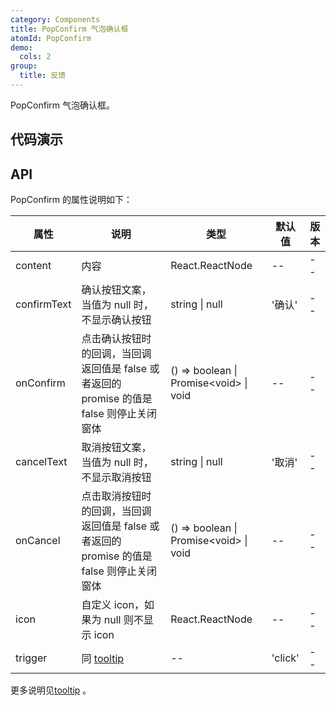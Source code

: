 ```yaml
---
category: Components
title: PopConfirm 气泡确认框
atomId: PopConfirm
demo:
  cols: 2
group:
  title: 反馈
---
```


PopConfirm 气泡确认框。

## 代码演示

<!-- prettier-ignore -->
<code src="./demo/basic.tsx"></code>
<code src="./demo/icon.tsx"></code>
<code src="./demo/text.tsx"></code>
<code src="./demo/callback.tsx"></code>

## API

PopConfirm 的属性说明如下：

| 属性        | 说明                                                                                      | 类型                                    | 默认值  | 版本 |
| ----------- | ----------------------------------------------------------------------------------------- | --------------------------------------- | ------- | ---- |
| content     | 内容                                                                                      | React.ReactNode                         | --      | --   |
| confirmText | 确认按钮文案，当值为 null 时，不显示确认按钮                                              | string \| null                          | '确认'  | --   |
| onConfirm   | 点击确认按钮时的回调，当回调返回值是 false 或者返回的 promise 的值是 false 则停止关闭窗体 | () => boolean \| Promise\<void> \| void | --      | --   |
| cancelText  | 取消按钮文案，当值为 null 时，不显示取消按钮                                              | string \| null                          | '取消'  | --   |
| onCancel    | 点击取消按钮时的回调，当回调返回值是 false 或者返回的 promise 的值是 false 则停止关闭窗体 | () => boolean \| Promise\<void> \| void | --      | --   |
| icon        | 自定义 icon，如果为 null 则不显示 icon                                                    | React.ReactNode                         | --      | --   |
| trigger     | 同 [tooltip](./tooltip#api)                                                               | --                                      | 'click' | --   |

更多说明见[tooltip](./tooltip#api) 。
